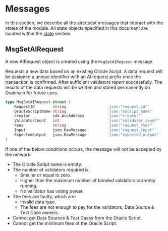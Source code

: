 <!--
order: 3
-->

# Messages

In this section, we describe all the airequest messages that interact with the states of the module. All state objects specified in this document are located within the [state](./01_state.md#pool) section.

## MsgSetAIRequest

A new AIRequest object is created using the `MsgSetAIRequest` message.

Requests a new data based on an existing Oracle Script. A data request will be assigned a unique identifier with an AI request prefix once the transaction is confirmed. After sufficient validators report successfully. The results of the data requests will be written and stored permanently on Oraichain for future uses.

```go
type MsgSetAIRequest struct {
	RequestID        string         		 `json:"request_id"`
	OracleScriptName string         		 `json:"oscript_name"`
	Creator          sdk.AccAddress 		 `json:"creator"`
	ValidatorCount   int            		 `json:"validator_count"`
	Fees             string         		 `json:"request_fees"`
	Input            json.RawMessage         `json:"request_input"`
	ExpectedOutput   json.RawMessage         `json:"expected_output"`
}
```

If one of the below conditions occurs, the message will not be accepted by the network:

- The Oracle Script name is empty.
- The number of validators required is:
  - Smaller or equal to zero.
  - Higher than the maximum number of bonded validators currently running.
  - No validator has voting power.
- The fees are faulty, which are:
  - Invalid data type.
  - The fees are not enough to pay for the validators, Data Source & Test Case owners.
- Cannot get Data Sources & Test Cases from the Oracle Script.
- Cannot get the minimum fees of the Oracle Script.